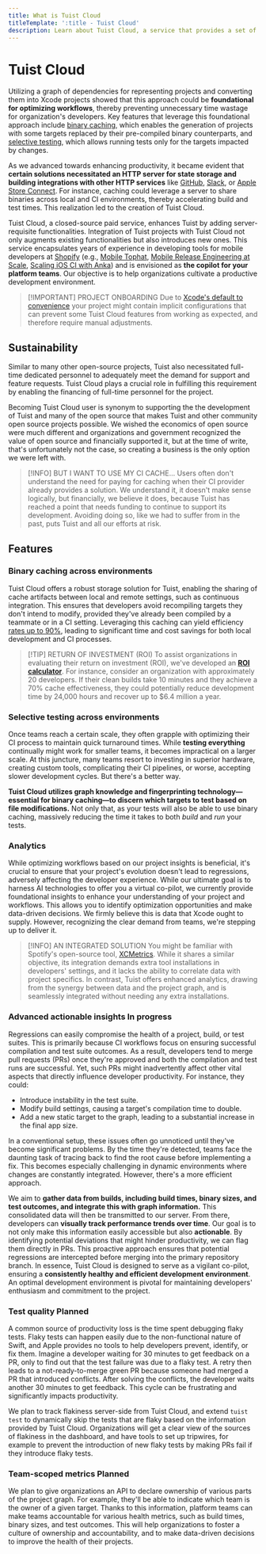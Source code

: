 ```yaml
---
title: What is Tuist Cloud
titleTemplate: ':title - Tuist Cloud'
description: Learn about Tuist Cloud, a service that provides a set of features to enhance the development experience with Tuist.
---
```


# Tuist Cloud

Utilizing a graph of dependencies for representing projects and converting them into Xcode projects showed that this approach could be **foundational for optimizing workflows**, thereby preventing unnecessary time wastage for organization's developers. Key features that leverage this foundational approach include [binary caching](/cloud/binary-caching), which enables the generation of projects with some targets replaced by their pre-compiled binary counterparts, and [selective testing](/cloud/selective-testing), which allows running tests only for the targets impacted by changes.

As we advanced towards enhancing productivity, it became evident that **certain solutions necessitated an HTTP server for state storage and building integrations with other HTTP services** like [GitHub](https://github.com), [Slack](https://slack.com), or [Apple Store Connect](https://appstoreconnect.apple.com/). For instance, caching could leverage a server to share binaries across local and CI environments, thereby accelerating build and test times. This realization led to the creation of Tuist Cloud.

Tuist Cloud, a closed-source paid service, enhances Tuist by adding server-requisite functionalities. Integration of Tuist projects with Tuist Cloud not only augments existing functionalities but also introduces new ones. This service encapsulates years of experience in developing tools for mobile developers at [Shopify](https://shopify.com) (e.g., [Mobile Tophat](https://shopify.engineering/mobile-tophatting-at-shopify-1), [Mobile Release Engineering at Scale](https://shopify.engineering/mobile-release-engineering-scale-shipit-mobile), [Scaling iOS CI with Anka](https://shopify.engineering/scaling-ios-ci-with-anka)) and is envisioned as **the copilot for your platform teams**. Our objective is to help organizations cultivate a productive development environment.

> [!IMPORTANT] PROJECT ONBOARDING
> Due to [Xcode's default to convenience](/guide/introduction/cost-of-convenience) your project might contain implicit configurations that can prevent some Tuist Cloud features from working as expected, and therefore require manual adjustments.

## Sustainability

Similar to many other open-source projects, Tuist also necessitated full-time dedicated personnel to adequately meet the demand for support and feature requests. Tuist Cloud plays a crucial role in fulfilling this requirement by enabling the financing of full-time personnel for the project.

Becoming Tuist Cloud user is synonym to supporting the the development of Tuist and many of the open source that makes Tuist and other community open source projects possible. We wished the economics of open source were much different and organizations and government recognized the value of open source and financially supported it, but at the time of write, that's unfortunately not the case, so creating a business is the only option we were left with.

> [!INFO] BUT I WANT TO USE MY CI CACHE...
> Users often don't understand the need for paying for caching when their CI provider already provides a solution. We understand it, it doesn't make sense logically, but financially, we believe it does, because Tuist has reached a point that needs funding to continue to support its development. Avoiding doing so, like we had to suffer from in the past, puts Tuist and all our efforts at risk.

<!-- > This is a comment we hear often from users. We also had to experience users trying to workaround the CLI measures to ensure exclusivity of the features with Tuist Cloud. -->

## Features

### Binary caching across environments

Tuist Cloud offers a robust storage solution for Tuist, enabling the sharing of cache artifacts between local and remote settings, such as continuous integration. This ensures that developers avoid recompiling targets they don't intend to modify, provided they've already been compiled by a teammate or in a CI setting. Leveraging this caching can yield efficiency [rates up to 90%](https://builders.travelperk.com/tuist-ing-travelperks-ios-app-for-faster-build-times-4796dcfa7809), leading to significant time and cost savings for both local development and CI processes.

> [!TIP] RETURN OF INVESTMENT (ROI)
> To assist organizations in evaluating their return on investment (ROI), we've developed an [**ROI calculator**](https://tuist.io/cloud). For instance, consider an organization with approximately 20 developers. If their clean builds take 10 minutes and they achieve a 70% cache effectiveness, they could potentially reduce development time by 24,000 hours and recover up to $6.4 million a year.

### Selective testing across environments

Once teams reach a certain scale, they often grapple with optimizing their CI process to maintain quick turnaround times. While **testing everything** continually might work for smaller teams, it becomes impractical on a larger scale. At this juncture, many teams resort to investing in superior hardware, creating custom tools, complicating their CI pipelines, or worse, accepting slower development cycles. But there's a better way.

**Tuist Cloud utilizes graph knowledge and fingerprinting technology—essential for binary caching—to discern which targets to test based on file modifications.** Not only that, as your tests will also be able to use binary caching, massively reducing the time it takes to both _build_ and _run_ your tests.

### Analytics

While optimizing workflows based on our project insights is beneficial, it's crucial to ensure that your project's evolution doesn't lead to regressions, adversely affecting the developer experience. While our ultimate goal is to harness AI technologies to offer you a virtual co-pilot, we currently provide foundational insights to enhance your understanding of your project and workflows. This allows you to identify optimization opportunities and make data-driven decisions. We firmly believe this is data that Xcode ought to supply. However, recognizing the clear demand from teams, we're stepping up to deliver it.

> [!INFO] AN INTEGRATED SOLUTION
> You might be familiar with Spotify's open-source tool, [XCMetrics](https://xcmetrics.io/). While it shares a similar objective, its integration demands extra tool installations in developers' settings, and it lacks the ability to correlate data with project specifics. In contrast, Tuist offers enhanced analytics, drawing from the synergy between data and the project graph, and is seamlessly integrated without needing any extra installations.

### Advanced actionable insights <Badge type="warning">In progress</Badge>

Regressions can easily compromise the health of a project, build, or test suites. This is primarily because CI workflows focus on ensuring successful compilation and test suite outcomes. As a result, developers tend to merge pull requests (PRs) once they're approved and both the compilation and test runs are successful. Yet, such PRs might inadvertently affect other vital aspects that directly influence developer productivity. For instance, they could:

- Introduce instability in the test suite.
- Modify build settings, causing a target's compilation time to double.
- Add a new static target to the graph, leading to a substantial increase in the final app size.

In a conventional setup, these issues often go unnoticed until they've become significant problems. By the time they're detected, teams face the daunting task of tracing back to find the root cause before implementing a fix. This becomes especially challenging in dynamic environments where changes are constantly integrated. However, there's a more efficient approach.

We aim to **gather data from builds, including build times, binary sizes, and test outcomes, and integrate this with graph information.** This consolidated data will then be transmitted to our server. From there, developers can **visually track performance trends over time**. Our goal is to not only make this information easily accessible but also **actionable**. By identifying potential deviations that might hinder productivity, we can flag them directly in PRs. This proactive approach ensures that potential regressions are intercepted before merging into the primary repository branch. In essence, Tuist Cloud is designed to serve as a vigilant co-pilot, ensuring a **consistently healthy and efficient development environment**. An optimal development environment is pivotal for maintaining developers' enthusiasm and commitment to the project.

### Test quality <Badge type="tip">Planned</Badge>

A common source of productivity loss is the time spent debugging flaky tests. Flaky tests can happen easily due to the non-functional nature of Swift, and Apple provides no tools to help developers prevent, identify, or fix them. Imagine a developer waiting for 30 minutes to get feedback on a PR, only to find out that the test failure was due to a flaky test. A retry then leads to a not-ready-to-merge green PR because someone had merged a PR that introduced conflicts. After solving the conflicts, the developer waits another 30 minutes to get feedback. This cycle can be frustrating and significantly impacts productivity.

We plan to track flakiness server-side from Tuist Cloud, and extend `tuist test` to dynamically skip the tests that are flaky based on the information provided by Tuist Cloud. Organizations will get a clear view of the sources of flakiness in the dashboard, and have tools to set up tripwires, for example to prevent the introduction of new flaky tests by making PRs fail if they introduce flaky tests.

### Team-scoped metrics <Badge type="tip">Planned</Badge>

We plan to give organizations an API to declare ownership of various parts of the project graph. For example, they'll be able to indicate which team is the owner of a given target. Thanks to this information, platform teams can make teams accountable for various health metrics, such as build times, binary sizes, and test outcomes. This will help organizations to foster a culture of ownership and accountability, and to make data-driven decisions to improve the health of their projects.